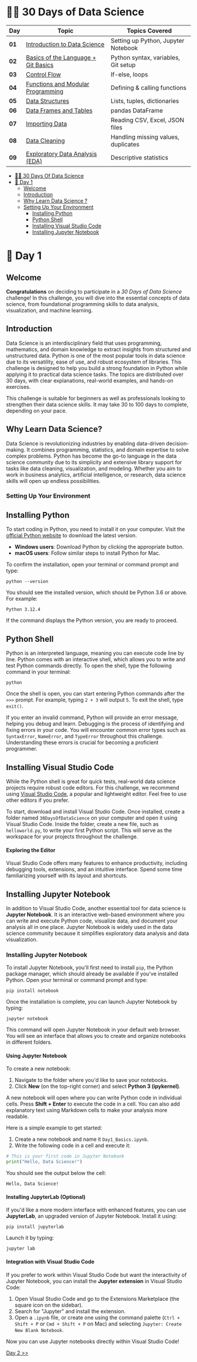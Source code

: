 # 👨‍🔬 30 Days of Data Science

| **Day** | **Topic**                                | **Topics Covered**                    |
|---------|------------------------------------------|--------------------------------------|
| **01**   | [Introduction to Data Science](README.md#-day-1)| Setting up Python, Jupyter Notebook |
| **02**   | [Basics of the Language + Git Basics](./02_Basics%20of%20the%20Language%20%26%20Git%20Basics/02_Basics%20of%20the%20Language%20%26%20Git%20Basics.md)| Python syntax, variables, Git setup |
| **03**   | [Control Flow](./03_Control%20Flow/03_Control%20Flow.md)| If-else, loops       |
| **04**   | [Functions and Modular Programming](./04_Functions%20and%20Modular%20Programming/04_Functions%20and%20Modular%20Programming.md)| Defining & calling functions         |
| **05**   | [Data Structures](./05_Data%20Structures/05_Data%20Structures.md)| Lists, tuples, dictionaries          |
| **06**   | [Data Frames and Tables](./06_Data%20Frames%20and%20Tables/06_Data%20Frames%20and%20Tables.md)| pandas DataFrame                     |
| **07**   | [Importing Data](./07_Importing%20Data/07_Importing%20Data.md)| Reading CSV, Excel, JSON files       |
| **08**   | [Data Cleaning](./08_Data%20Cleaning/08_Data%20Cleaning.md)| Handling missing values, duplicates  |
| **09**   | [Exploratory Data Analysis (EDA)](./09_Exploratory%20Data%20Analysis%20(EDA)/09_Exploratory%20Data%20Analysis%20(EDA).md)         | Descriptive statistics               |
<!--
| **10**  | Data Visualization Basics               | matplotlib, seaborn                  |
| **11**  | Advanced Data Visualization             | Plotly, advanced matplotlib          |
| **12**  | SQL for Data Retrieval                  | sqlite3, SQLAlchemy                  |
| **13**  | Time Series Analysis Introduction       | pandas datetime, matplotlib          |
| **14**  | Working with APIs and JSON              | requests, JSON module                |
| **15**  | Regular Expressions                     | re module                            |
| **16**  | Statistical Concepts                    | Scipy, NumPy                         |
| **17**  | Hypothesis Testing                      | t-test, chi-square                   |
| **18**  | Basic Machine Learning Introduction     | scikit-learn basics                  |
| **19**  | Linear Regression                       | LinearRegression in scikit-learn     |
| **20**  | Logistic Regression                     | LogisticRegression in scikit-learn   |
| **21**  | Clustering (K-Means)                    | KMeans in scikit-learn               |
| **22**  | Decision Trees                          | DecisionTreeClassifier in scikit-learn |
| **23**  | Handling Imbalanced Data                | SMOTE, class weighting               |
| **24**  | Feature Engineering                     | Encoding, scaling, feature selection |
| **25**  | Model Evaluation and Metrics            | Confusion matrix, ROC-AUC            |
| **26**  | Advanced ML: Hyperparameter Tuning      | GridSearchCV, RandomizedSearchCV     |
| **27**  | Natural Language Processing (NLP)       | NLTK, spaCy, Hugging Face            |
| **28**  | Time Series Forecasting                 | ARIMA, Prophet                       |
| **29**  | Working with Big Data                   | PySpark basics                       |
| **30**  | Building a Data Science Pipeline        | sklearn pipeline, joblib             | 
| **31**  | Deployment on Cloud Platform            | Deploy with Flask/FastAPI to AWS, Azure, or GCP |
-->

- [👨‍🔬 30 Days Of Data Science](#-30-days-of-data-science)
- [📘 Day 1](#-day-1)
  - [Welcome](#welcome)
  - [Introduction](#introduction)
  - [Why Learn Data Science ?](#why-learn-data-science)
  - [Setting Up Your Environment](#setting-up-your-environment)
    - [Installing Python](#installing-python)
    - [Python Shell](#python-shell)
    - [Installing Visual Studio Code](#installing-visual-studio-code)
    - [Installing Jupyter Notebook](#installing-jupyter-notebook)


# 📘 Day 1

## Welcome

**Congratulations** on deciding to participate in a _30 Days of Data Science_ challenge! In this challenge, you will dive into the essential concepts of data science, from foundational programming skills to data analysis, visualization, and machine learning.



## Introduction

Data Science is an interdisciplinary field that uses programming, mathematics, and domain knowledge to extract insights from structured and unstructured data. Python is one of the most popular tools in data science due to its versatility, ease of use, and robust ecosystem of libraries. This challenge is designed to help you build a strong foundation in Python while applying it to practical data science tasks. The topics are distributed over 30 days, with clear explanations, real-world examples, and hands-on exercises.

This challenge is suitable for beginners as well as professionals looking to strengthen their data science skills. It may take 30 to 100 days to complete, depending on your pace.




## Why Learn Data Science?

Data Science is revolutionizing industries by enabling data-driven decision-making. It combines programming, statistics, and domain expertise to solve complex problems. Python has become the go-to language in the data science community due to its simplicity and extensive library support for tasks like data cleaning, visualization, and modeling. Whether you aim to work in business analytics, artificial intelligence, or research, data science skills will open up endless possibilities. 

### Setting Up Your Environment

## Installing Python

To start coding in Python, you need to install it on your computer. Visit the [official Python website](https://www.python.org/) to download the latest version.  
- **Windows users**: Download Python by clicking the appropriate button.  
- **macOS users**: Follow similar steps to install Python for Mac.  

To confirm the installation, open your terminal or command prompt and type:

```shell
python --version
```

You should see the installed version, which should be Python 3.6 or above. For example:  

```shell
Python 3.12.4
```

If the command displays the Python version, you are ready to proceed.

## Python Shell

Python is an interpreted language, meaning you can execute code line by line. Python comes with an interactive shell, which allows you to write and test Python commands directly. To open the shell, type the following command in your terminal:

```shell
python
```

Once the shell is open, you can start entering Python commands after the `>>>` prompt. For example, typing `2 + 3` will output `5`. To exit the shell, type `exit()`.

If you enter an invalid command, Python will provide an error message, helping you debug and learn. Debugging is the process of identifying and fixing errors in your code. You will encounter common error types such as `SyntaxError`, `NameError`, and `TypeError` throughout this challenge. Understanding these errors is crucial for becoming a proficient programmer.

## Installing Visual Studio Code

While the Python shell is great for quick tests, real-world data science projects require robust code editors. For this challenge, we recommend using [Visual Studio Code](https://code.visualstudio.com/), a popular and lightweight editor. Feel free to use other editors if you prefer.

To start, download and install Visual Studio Code. Once installed, create a folder named `30DaysOfDataScience` on your computer and open it using Visual Studio Code. Inside the folder, create a new file, such as `helloworld.py`, to write your first Python script. This will serve as the workspace for your projects throughout the challenge.

#### Exploring the Editor

Visual Studio Code offers many features to enhance productivity, including debugging tools, extensions, and an intuitive interface. Spend some time familiarizing yourself with its layout and shortcuts.

## Installing Jupyter Notebook

In addition to Visual Studio Code, another essential tool for data science is **Jupyter Notebook**. It is an interactive web-based environment where you can write and execute Python code, visualize data, and document your analysis all in one place. Jupyter Notebook is widely used in the data science community because it simplifies exploratory data analysis and data visualization.

### Installing Jupyter Notebook

To install Jupyter Notebook, you'll first need to install `pip`, the Python package manager, which should already be available if you've installed Python. Open your terminal or command prompt and type:

```shell
pip install notebook
```

Once the installation is complete, you can launch Jupyter Notebook by typing:

```shell
jupyter notebook
```

This command will open Jupyter Notebook in your default web browser. You will see an interface that allows you to create and organize notebooks in different folders.

#### Using Jupyter Notebook

To create a new notebook:

1. Navigate to the folder where you'd like to save your notebooks.
2. Click **New** (on the top-right corner) and select **Python 3 (ipykernel)**.

A new notebook will open where you can write Python code in individual cells. Press **Shift + Enter** to execute the code in a cell. You can also add explanatory text using Markdown cells to make your analysis more readable.

Here is a simple example to get started:

1. Create a new notebook and name it `Day1_Basics.ipynb`.
2. Write the following code in a cell and execute it:

```python
# This is your first code in Jupyter Notebook
print("Hello, Data Science!")
```

You should see the output below the cell:

```
Hello, Data Science!
```

#### Installing JupyterLab (Optional)

If you'd like a more modern interface with enhanced features, you can use **JupyterLab**, an upgraded version of Jupyter Notebook. Install it using:

```shell
pip install jupyterlab
```

Launch it by typing:

```shell
jupyter lab
```

#### Integration with Visual Studio Code

If you prefer to work within Visual Studio Code but want the interactivity of Jupyter Notebook, you can install the **Jupyter extension** in Visual Studio Code:

1. Open Visual Studio Code and go to the Extensions Marketplace (the square icon on the sidebar).
2. Search for "Jupyter" and install the extension.
3. Open a `.ipynb` file, or create one using the command palette (`Ctrl + Shift + P` or `Cmd + Shift + P` on Mac) and selecting `Jupyter: Create New Blank Notebook`.

Now you can use Jupyter notebooks directly within Visual Studio Code!




[Day 2 >>](./02_Basics%20of%20the%20Language%20%26%20Git%20Basics/02_Basics%20of%20the%20Language%20%26%20Git%20Basics.md)




